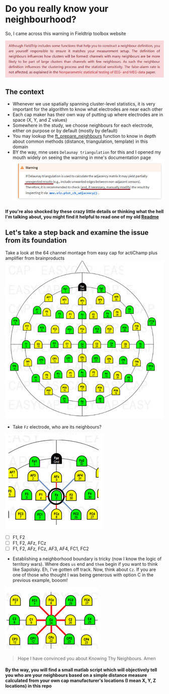 # Do you really know your neighbourhood?
So, I came across this warning in Fieldtrip toolbox website

![](ImpWarning.png)

## The context
- Whenever we use spatially spanning cluster-level statistics, it is very important for the algorithm to know what electrodes are near each other
- Each cap maker has their own way of putting up where electrodes are in space (X, Y, and Z values)
- Somewhere in the study, we choose neighbours for each electrode, either on purpose or by default (mostly by default)
- You may lookup the [ft_prepare_neighbours](http://web.mit.edu/spm_v12/distrib/spm12/external/fieldtrip/ft_prepare_neighbours.m) function to know in depth about common methods (distance, triangulation, template) in this domain
- BY the way, mne uses `Delaunay triangulation` for this and I opened my mouth widely on seeing the warning in mne's documentation page
![](DelaunayTriangulation.png)

#### If you're also shocked by these crazy little details or thinking what the hell I'm talking about, you might find it helpful to read one of my old [Readme](https://github.com/rahulvenugopal/Learn_NeuralDecoding_for_EEG#motivation-for-tfce)

## Let's take a step back and examine the issue from its foundation
Take a look at the 64 channel montage from easy cap for actiChamp plus amplifier from brainproducts
![](64ch_actichamp.png)

- Take `Fz` electrode, who are its neighbours?

![](P1.png)

- [ ] F1, F2
- [ ] F1, F2, AFz, FCz
- [ ] F1, F2, AFz, FCz, AF3, AF4, FC1, FC2

- Establishing a neighborhood boundary is tricky (now I know the logic of territory wars). Where does `us` end and `them` begin if you want to think like Sapolsky. Eh, I've gotten off track. Now, think about `Cz`. If you are one of those who thought I was being generous with option C in the previous example, booom!

![](Cz.png)

> Hope I have convinced you about Knowing Thy Neighbours. Amen

#### By the way, you will find a small matlab script which will objectively tell you who are your neighbours based on a simple distance measure calculated from your own cap manufacturer's locations (I mean X, Y, Z locations) in this repo
